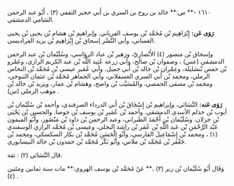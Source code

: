 ١٦١٠ -** س:** خالد بن روح بن السري بن أَبي حجير الثقفي (٣) ، أَبُو عبد الرحمن الشامي الدمشقي.

**رَوَى عَن:** إِبْرَاهِيم بْن مُحَمَّد بْن يوسف الفريابي. وإبراهيم بْن هشام بْن يحيى بْن يحيى الغساني، وأبي النَّضْر إسحاق بْن إِبْرَاهِيم بْن يزيد الفراديسي.

وإسحاق بْن منصور (٤) الأَنْصارِيّ، وزهير بْن عباد الرؤاسي، وسُلَيْمان بْن عبد الرحمن الدمشقي (عس) ، وصفوان بْن صالح، وأبي زرعة عُبَيد اللَّه بْن عبد الكريم الرازي، وعَمْرو بْن حفص بْنشليلة، وعِمْران بْن خالد بْن أَبي جميل، وأبي عُمَير عيسى بْن مُحَمَّد بْن النحاس الرملي، ومحمد بْن أَبي السري العسقلاني، وأبي الجماهر مُحَمَّد بْن عثمان التنوخي، ومحمد بْن مصفى الحمصي، والمُسَيَّب بْن واضح، وهشام بْن عمار، ويزيد بْن خالد بْن موهب الرملي (س) .

**رَوَى عَنه:** النَّسَائي، وإبراهيم بْن إِسْحَاقَ بْن أَبي الدرداء الصرفندي، وأحمد بْن سُلَيْمان بْن أيوب بْن حذلم الأسدي الدمشقي. وأحمد بْن عُمَير بْن يوسف بْن جوصا. والحسين بْن يَحْيَى بْن جزلان. وسُلَيْمان بْن أَحْمَدَ الطبراني، وعبد الرحمن بْن داود بْن مَنْصُور، وأَبُو الميمون عَبْد الرَّحْمَنِ بْن عَبد اللَّهِ بْن عُمَر بْن راشد البجلي، وعيسى بْن مُحَمَّد الرازي الوسقندي (١) ، ومحمد بْن إِسْمَاعِيلَ الفارسي، وأَبُو الْحَسَنِ مُحَمَّد بْن بكار السكسكي، ومحمد بْن جَعْفَر بْن مُحَمَّد بْن ملاس، وأَبُو بَكْر مُحَمَّد بْن حمدون بْن خالد النيسابوري.

قال النَّسَائي (٢) : ثقة.

وَقَال أَبُو سُلَيْمان بْن زبر (٣) ،** عَنْ مُحَمَّد بْن يوسف الهروي:** مات سنة ثمانين ومئتين (٤) .